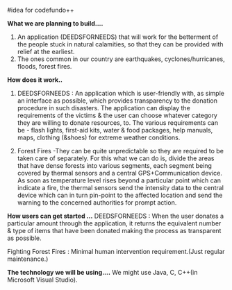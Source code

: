 #idea for codefundo++

**What we are planning to build....**
1. An application (DEEDSFORNEEDS) that will work for the betterment of the people stuck in natural calamities, so that they can be provided with relief at the earliest.
2. The ones common in our country are earthquakes, cyclones/hurricanes, floods, forest fires.



**How does it work..**
1. DEEDSFORNEEDS : An application which is user-friendly with, as simple an interface as possible, which provides transparency to the donation procedure in such disasters. 
The application can display the requirements of the victims & the user can choose whatever category they are willing to donate resources, to. The various requirements can be - flash lights, first-aid kits, water & food packages, help manuals, maps, clothing (&shoes) for extreme weather conditions.

2. Forest Fires -They can be quite unpredictable so they are required to be taken care of separately. For this what we can do is, divide the areas that have dense forests into various segments, each segment being covered by thermal sensors and a central GPS+Communication device. As soon as temperature level rises beyond a particular point which can indicate a fire, the thermal sensors send the intensity data to the central device which can in turn pin-point to the affected location and send the warning to the concerned authorities for prompt action.

**How users can get started ...**
DEEDSFORNEEDS : When the user donates a particular amount through the application, it returns the equivalent number & type of items that have been donated making the process as transparent as possible. 

Fighting Forest Fires : Minimal human intervention requirement.(Just regular maintenance.)

**The technology we will be using....**
We might use Java, C, C++(in Microsoft Visual Studio). 

